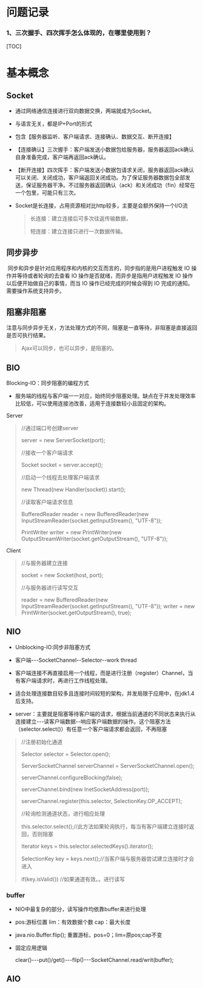 # 问题记录

### 1、三次握手、四次挥手怎么体现的，在哪里使用到？

[TOC]



# 基本概念

## Socket

- 通过网络通信连接进行双向数据交换，两端就成为Socket。

- 与语言无关，都是IP+Port的形式

- 包含【服务器监听、客户端请求、连接确认、数据交互、断开连接】

- 【连接确认】三次握手：客户端发送小数据包给服务器，服务器返回ack确认自身准备完成，客户端再返回ack确认。

- 【断开连接】四次挥手：客户端发送小数据包请求关闭，服务器返回ack确认可以关闭、关闭成功，客户端返回关闭成功。为了保证服务器数据包全部发送，保证服务器干净。不过服务器返回确认（ack）和关闭成功（fin）经常在一个包里，可能只有三次。

- Socket是长连接，占用资源相对比http较多，主要是会额外保持一个I/O流

  > 长连接：建立连接后可多次往返传输数据，
  >
  > 短连接：建立连接只进行一次数据传输。

## 同步异步

​	同步和异步是针对应用程序和内核的交互而言的，同步指的是用户进程触发 IO 操作并等待或者轮询的去查看 IO 操作是否就绪，而异步是指用户进程触发 IO 操作以后便开始做自己的事情，而当 IO 操作已经完成的时候会得到 IO 完成的通知。需要操作系统支持异步。

## 阻塞非阻塞

​	注意与同步异步无关，方法处理方式的不同，阻塞是一直等待，非阻塞是直接返回是否可执行结果。

> Ajax可以同步，也可以异步，是阻塞的。

## BIO

 Blocking-IO：同步阻塞的编程方式

- 服务端的线程与客户端一一对应，始终同步阻塞处理。缺点在于并发处理效率比较低，可以使用连接池改善，适用于连接数较小且固定的架构。

Server

> //通过端口号创建server
>
> server = new ServerSocket(port);
>
> //接收一个客户端请求
>
> Socket socket = server.accept();
>
> //启动一个线程去处理客户端请求
>
> new Thread(new Handler(socket)).start();
>
> //读取客户端请求信息
>
> BufferedReader  reader = new BufferedReader(new InputStreamReader(socket.getInputStream(), "UTF-8"));
>
> PrintWriter writer = new PrintWriter(new OutputStreamWriter(socket.getOutputStream(), "UTF-8"));

Client

> //与服务器建立连接
>
> socket = new Socket(host, port);
>
> //与服务器进行读写交互
>
> reader = new BufferedReader(new InputStreamReader(socket.getInputStream(), "UTF-8"));
> writer = new PrintWriter(socket.getOutputStream(), true);



## NIO

- Unblocking-IO:同步非阻塞方式

- 客户端---SocketChannel--Selector--work thread

- 客户端连接不再直接启用一个线程，而是进行注册（register）Channel，当有客户端请求时，再进行工作线程处理。

- 适合处理连接数目较多且连接时间较短的架构，并发局限于应用中，在jdk1.4后支持。

- server：主要就是阻塞等待客户端的请求，根据当前通道的不同状态来执行从连接建立---读客户端数据--响应客户端数据的操作。这个阻塞方法（selector.select()）有任意一个客户端请求都会返回，不再阻塞

> //注册初始化通道
>
> Selector selector = Selector.open();
>
> ServerSocketChannel serverChannel = ServerSocketChannel.open();
>
> serverChannel.configureBlocking(false);
>
> serverChannel.bind(new InetSocketAddress(port));
>
> serverChannel.register(this.selector, SelectionKey.OP_ACCEPT);
>
> //轮询检测通道状态，进行相应处理
>
> this.selector.select();//此方法如果轮询执行，每当有客户端建立连接时返回，否则阻塞
>
> Iterator<SelectionKey> keys = this.selector.selectedKeys().iterator();
>
> SelectionKey key = keys.next();//当客户端与服务器尝试建立连接时才会进入
>
> if(key.isValid())  //如果通道有效。。进行读写

### buffer

- NIO中最复杂的部分，读写操作均依靠buffer来进行处理

- pos:游标位置   lim：有效数据个数  cap：最大长度

- java.nio.Buffer.flip(); 重置游标，pos=0；lim=原pos;cap不变

- 固定应用逻辑

  clear()---put()/get()---flip()---SocketChannel.read/writ(buffer);

## AIO

